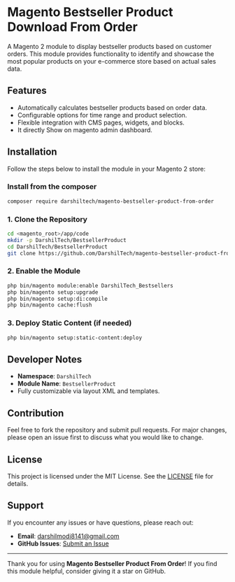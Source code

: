 # Magento Bestseller Product Download From Order 

A Magento 2 module to display bestseller products based on customer orders. This module provides functionality to identify and showcase the most popular products on your e-commerce store based on actual sales data.

## Features

- Automatically calculates bestseller products based on order data.
- Configurable options for time range and product selection.
- Flexible integration with CMS pages, widgets, and blocks.
- It directly Show on magento admin dashboard.

## Installation

Follow the steps below to install the module in your Magento 2 store:

### Install from the composer
```bash
composer require darshiltech/magento-bestseller-product-from-order
```

### 1. Clone the Repository
```bash
cd <magento_root>/app/code
mkdir -p DarshilTech/BestsellerProduct
cd DarshilTech/BestsellerProduct
git clone https://github.com/DarshilTech/magento-bestseller-product-from-order.git .
```

### 2. Enable the Module
```bash
php bin/magento module:enable DarshilTech_Bestsellers
php bin/magento setup:upgrade
php bin/magento setup:di:compile
php bin/magento cache:flush
```

### 3. Deploy Static Content (if needed)
```bash
php bin/magento setup:static-content:deploy
```

## Developer Notes

- **Namespace**: `DarshilTech`
- **Module Name**: `BestsellerProduct`
- Fully customizable via layout XML and templates.

## Contribution

Feel free to fork the repository and submit pull requests. For major changes, please open an issue first to discuss what you would like to change.

## License

This project is licensed under the MIT License. See the [LICENSE](LICENSE) file for details.

## Support

If you encounter any issues or have questions, please reach out:

- **Email**: darshilmodi8141@gmail.com
- **GitHub Issues**: [Submit an Issue](<https://github.com/DarshilTech/magento-bestseller-product-from-order/issues>)

---

Thank you for using **Magento Bestseller Product From Order**! If you find this module helpful, consider giving it a star on GitHub.

